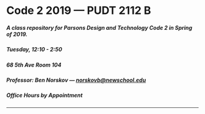 # Code 2 2019 — PUDT 2112 B
##### A class repository for Parsons Design and Technology Code 2 in Spring of 2019. 
##### Tuesday, 12:10 - 2:50
##### 68 5th Ave Room 104
##### Professor: Ben Norskov — norskovb@newschool.edu
##### Office Hours by Appointment
------
